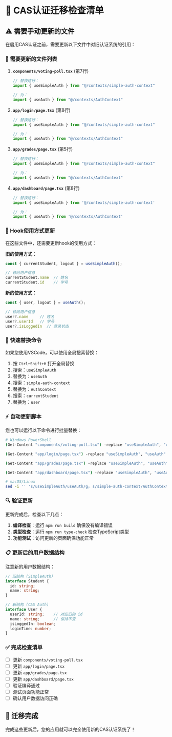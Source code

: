 # 🔄 CAS认证迁移检查清单

## ⚠️ 需要手动更新的文件

在启用CAS认证之前，需要更新以下文件中对旧认证系统的引用：

### 📝 需要更新的文件列表

1. **`components/voting-poll.tsx`** (第7行)
   ```typescript
   // 替换这行：
   import { useSimpleAuth } from "@/contexts/simple-auth-context"
   
   // 为：
   import { useAuth } from "@/contexts/AuthContext"
   ```

2. **`app/login/page.tsx`** (第8行)
   ```typescript
   // 替换这行：
   import { useSimpleAuth } from "@/contexts/simple-auth-context"
   
   // 为：
   import { useAuth } from "@/contexts/AuthContext"
   ```

3. **`app/grades/page.tsx`** (第5行)
   ```typescript
   // 替换这行：
   import { useSimpleAuth } from "@/contexts/simple-auth-context"
   
   // 为：
   import { useAuth } from "@/contexts/AuthContext"
   ```

4. **`app/dashboard/page.tsx`** (第8行)
   ```typescript
   // 替换这行：
   import { useSimpleAuth } from '@/contexts/simple-auth-context'
   
   // 为：
   import { useAuth } from '@/contexts/AuthContext'
   ```

### 🔧 Hook使用方式更新

在这些文件中，还需要更新hook的使用方式：

**旧的使用方式：**
```typescript
const { currentStudent, logout } = useSimpleAuth();

// 访问用户信息
currentStudent.name  // 姓名
currentStudent.id    // 学号
```

**新的使用方式：**
```typescript
const { user, logout } = useAuth();

// 访问用户信息
user?.name     // 姓名
user?.userId   // 学号
user?.isLoggedIn  // 登录状态
```

### 🎯 快速替换命令

如果您使用VSCode，可以使用全局搜索替换：

1. 按 `Ctrl+Shift+H` 打开全局替换
2. 搜索：`useSimpleAuth`
3. 替换为：`useAuth`
4. 搜索：`simple-auth-context`
5. 替换为：`AuthContext`
6. 搜索：`currentStudent`
7. 替换为：`user`

### ⚡ 自动更新脚本

您也可以运行以下命令进行批量替换：

```bash
# Windows PowerShell
(Get-Content "components/voting-poll.tsx") -replace "useSimpleAuth", "useAuth" -replace "simple-auth-context", "AuthContext" -replace "currentStudent", "user" | Set-Content "components/voting-poll.tsx"

(Get-Content "app/login/page.tsx") -replace "useSimpleAuth", "useAuth" -replace "simple-auth-context", "AuthContext" -replace "currentStudent", "user" | Set-Content "app/login/page.tsx"

(Get-Content "app/grades/page.tsx") -replace "useSimpleAuth", "useAuth" -replace "simple-auth-context", "AuthContext" -replace "currentStudent", "user" | Set-Content "app/grades/page.tsx"

(Get-Content "app/dashboard/page.tsx") -replace "useSimpleAuth", "useAuth" -replace "simple-auth-context", "AuthContext" -replace "currentStudent", "user" | Set-Content "app/dashboard/page.tsx"
```

```bash
# macOS/Linux
sed -i '' 's/useSimpleAuth/useAuth/g; s/simple-auth-context/AuthContext/g; s/currentStudent/user/g' components/voting-poll.tsx app/login/page.tsx app/grades/page.tsx app/dashboard/page.tsx
```

### 🔍 验证更新

更新完成后，检查以下几点：

1. **编译检查**：运行 `npm run build` 确保没有编译错误
2. **类型检查**：运行 `npm run type-check` 检查TypeScript类型
3. **功能测试**：访问更新的页面确保功能正常

### 📋 更新后的用户数据结构

注意新的用户数据结构：

```typescript
// 旧结构 (SimpleAuth)
interface Student {
  id: string;
  name: string;
}

// 新结构 (CAS Auth)
interface User {
  userId: string;    // 对应旧的 id
  name: string;      // 保持不变
  isLoggedIn: boolean;
  loginTime: number;
}
```

### ✅ 完成检查清单

- [ ] 更新 `components/voting-poll.tsx`
- [ ] 更新 `app/login/page.tsx`
- [ ] 更新 `app/grades/page.tsx`
- [ ] 更新 `app/dashboard/page.tsx`
- [ ] 验证编译通过
- [ ] 测试页面功能正常
- [ ] 确认用户数据访问正确

## 🎉 迁移完成

完成这些更新后，您的应用就可以完全使用新的CAS认证系统了！ 